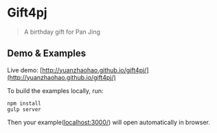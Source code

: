 Gift4pj
=====
> A birthday gift for Pan Jing

## Demo & Examples

Live demo: [http://yuanzhaohao.github.io/gift4pj/](http://yuanzhaohao.github.io/gift4pj/)

To build the examples locally, run:

```
npm install
gulp server
```

Then your example([localhost:3000/](localhost:3000/)) will open automatically in browser.
